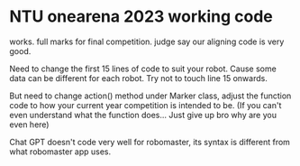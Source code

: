 # NTU onearena 2023 working code
works. full marks for final competition. judge say our aligning code is very good.

Need to change the first 15 lines of code to suit your robot. Cause some data can be different for each robot. Try not to touch line 15 onwards.

But need to change action() method under Marker class, adjust the function code to how your current year competition is intended to be. (If you can't even understand what the function does... Just give up bro why are you even here)

Chat GPT doesn't code very well for robomaster, its syntax is different from what robomaster app uses.
